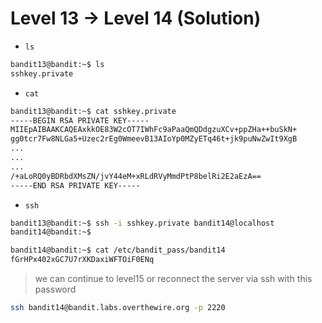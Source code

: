 # Level 13 -> Level 14 (Solution)

- `ls`

```bash
bandit13@bandit:~$ ls
sshkey.private
```

- `cat`

```bash
bandit13@bandit:~$ cat sshkey.private 
-----BEGIN RSA PRIVATE KEY-----
MIIEpAIBAAKCAQEAxkkOE83W2cOT7IWhFc9aPaaQmQDdgzuXCv+ppZHa++buSkN+
gg0tcr7Fw8NLGa5+Uzec2rEg0WmeevB13AIoYp0MZyETq46t+jk9puNwZwIt9XgB
...
...
...
/+aLoRQ0yBDRbdXMsZN/jvY44eM+xRLdRVyMmdPtP8belRi2E2aEzA==
-----END RSA PRIVATE KEY-----
```

- `ssh`

```bash
bandit13@bandit:~$ ssh -i sshkey.private bandit14@localhost
bandit14@bandit:~$
```

```bash
bandit14@bandit:~$ cat /etc/bandit_pass/bandit14
fGrHPx402xGC7U7rXKDaxiWFTOiF0ENq
```

> we can continue to level15 or reconnect the server via ssh with this password

```bash
ssh bandit14@bandit.labs.overthewire.org -p 2220
```
